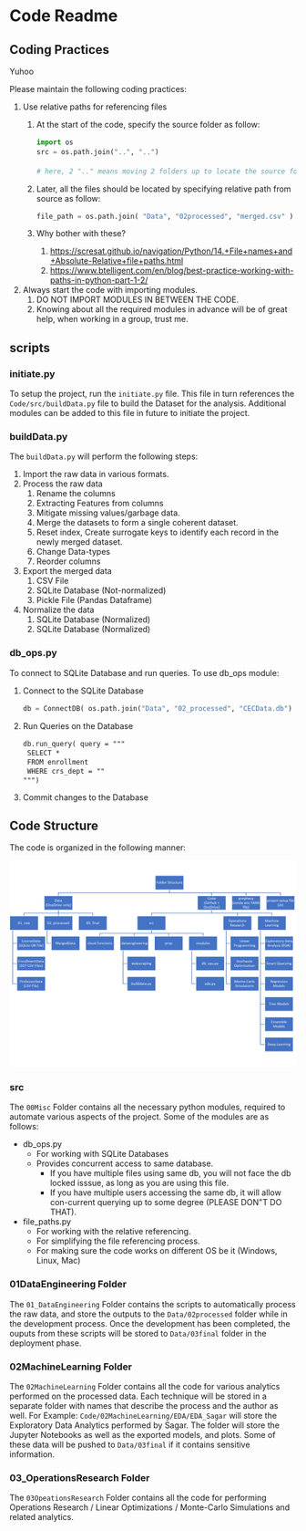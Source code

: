 # Code Readme

## Coding Practices

Yuhoo

Please maintain the following coding practices:

1. Use relative paths for referencing files
   1. At the start of the code, specify the source folder as follow:

      ```python
      import os
      src = os.path.join("..", "..")

      # here, 2 ".." means moving 2 folders up to locate the source folder.
      ```
   2. Later, all the files should be located by specifying relative path from source as follow:

      ```python
      file_path = os.path.join( "Data", "02processed", "merged.csv" )
      ```
   3. Why bother with these?

      1. https://scresat.github.io/navigation/Python/14.+File+names+and+Absolute-Relative+file+paths.html
      2. https://www.btelligent.com/en/blog/best-practice-working-with-paths-in-python-part-1-2/
2. Always start the code with importing modules.
   1. DO NOT IMPORT MODULES IN BETWEEN THE CODE.
   2. Knowing about all the required modules in advance will be of great help, when working in a group, trust me.

## scripts

### initiate.py

To setup the project, run the  `initiate.py` file. This file in turn references the `Code/src/buildData.py` file to build the Dataset for the analysis. Additional modules can be added to this file in future to initiate the project.

### buildData.py

The `buildData.py` will perform the following steps:

1. Import the raw data in various formats.
2. Process the raw data
   1. Rename the columns
   2. Extracting Features from columns
   3. Mitigate missing values/garbage data.
   4. Merge the datasets to form a single coherent dataset.
   5. Reset index, Create surrogate keys to identify each record in the newly merged dataset.
   6. Change Data-types
   7. Reorder columns
3. Export the merged data
   1. CSV File
   2. SQLite Database (Not-normalized)
   3. Pickle File (Pandas Dataframe)
4. Normalize the data
   1. SQLite Database (Normalized)
   2. SQLite Database (Normalized)

### db_ops.py

To connect to SQLite Database and run queries. To use db_ops module:

1. Connect to the SQLite Database

   ```python
   db = ConnectDB( os.path.join("Data", "02_processed", "CECData.db") )
   ```
2. Run Queries on the Database

   ```
   db.run_query( query = """
   	SELECT *
   	FROM enrollment
   	WHERE crs_dept = ""
   """)
   ```
3. Commit changes to the Database

## Code Structure

The code is organized in the following manner:

![1677978976673](../Deliverables/Misc/FolderStructure.png)

### src

The `00Misc` Folder contains all the necessary python modules, required to automate various aspects of the project. Some of the modules are as follows:

* db_ops.py
  * For working with SQLite Databases
  * Provides concurrent access to same database.
    * If you have multiple files using same db, you will not face the db locked isssue, as long as you are using this file.
    * If you have multiple users accessing the same db, it will allow con-current querying up to some degree (PLEASE DON"T DO THAT).
* file_paths.py
  * For working with the relative referencing.
  * For simplifying the file referencing process.
  * For making sure the code works on different OS be it (Windows, Linux, Mac)

### 01DataEngineering Folder

The `01_DataEngineering` Folder contains the scripts to automatically process the raw data, and store the outputs to the `Data/02processed` folder while in the development process. Once the development has been completed, the ouputs from these scripts will be stored to `Data/03final` folder in the deployment phase.

### 02MachineLearning Folder

The `02MachineLearning` Folder contains all the code for various analytics performed on the processed data. Each technique will be stored in a separate folder with names that describe the process and the author as well. For Example: `Code/02MachineLearning/EDA/EDA_Sagar` will store the Exploratory Data Analytics performed by Sagar. The folder will store the Jupyter Notebooks as well as the exported models, and plots. Some of these data will be pushed to `Data/03final` if it contains sensitive information.

### 03_OperationsResearch Folder

The `03OpeationsResearch` Folder contains all the code for performing Operations Research / Linear Optimizations / Monte-Carlo Simulations and related analytics.
